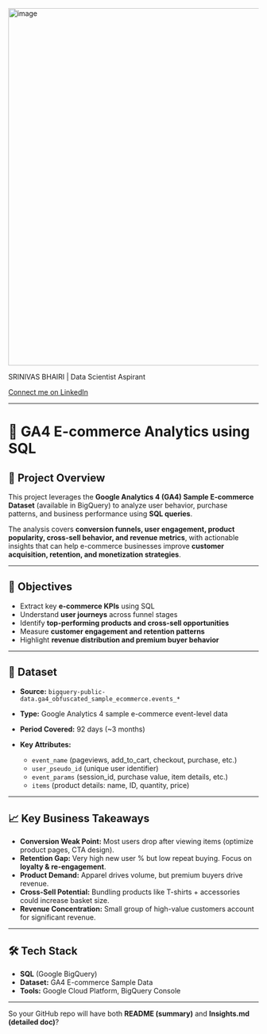 
<img width="1280" height="720" alt="image" src="https://github.com/user-attachments/assets/007c9cb4-a8d4-4105-9df4-97956dd0d6f3" />

SRINIVAS BHAIRI | Data Scientist Aspirant

[Connect me on LinkedIn](https://www.linkedin.com/in/srinivas-bhairi)

---

# 🛒 GA4 E-commerce Analytics using SQL

## 📌 Project Overview

This project leverages the **Google Analytics 4 (GA4) Sample E-commerce Dataset** (available in BigQuery) to analyze user behavior, purchase patterns, and business performance using **SQL queries**.

The analysis covers **conversion funnels, user engagement, product popularity, cross-sell behavior, and revenue metrics**, with actionable insights that can help e-commerce businesses improve **customer acquisition, retention, and monetization strategies**.

---

## 🎯 Objectives

* Extract key **e-commerce KPIs** using SQL
* Understand **user journeys** across funnel stages
* Identify **top-performing products and cross-sell opportunities**
* Measure **customer engagement and retention patterns**
* Highlight **revenue distribution and premium buyer behavior**

---

## 📂 Dataset

* **Source:** `bigquery-public-data.ga4_obfuscated_sample_ecommerce.events_*`
* **Type:** Google Analytics 4 sample e-commerce event-level data
* **Period Covered:** 92 days (\~3 months)
* **Key Attributes:**

  * `event_name` (pageviews, add\_to\_cart, checkout, purchase, etc.)
  * `user_pseudo_id` (unique user identifier)
  * `event_params` (session\_id, purchase value, item details, etc.)
  * `items` (product details: name, ID, quantity, price)

---

## 📈 Key Business Takeaways

* **Conversion Weak Point:** Most users drop after viewing items (optimize product pages, CTA design).
* **Retention Gap:** Very high new user % but low repeat buying. Focus on **loyalty & re-engagement**.
* **Product Demand:** Apparel drives volume, but premium buyers drive revenue.
* **Cross-Sell Potential:** Bundling products like T-shirts + accessories could increase basket size.
* **Revenue Concentration:** Small group of high-value customers account for significant revenue.

---

## 🛠️ Tech Stack

* **SQL** (Google BigQuery)
* **Dataset:** GA4 E-commerce Sample Data
* **Tools:** Google Cloud Platform, BigQuery Console

---

So your GitHub repo will have both **README (summary)** and **Insights.md (detailed doc)**?

